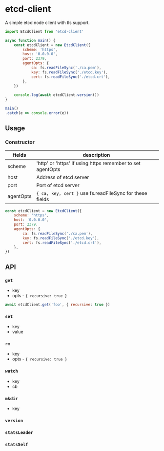 # etcd-client

A simple etcd node client with tls support.

```js
import EtcdClient from 'etcd-client'

async function main() {
	const etcdClient = new EtcdClient({
		scheme: 'https',
		host: '0.0.0.0',
		port: 2379,
		agentOpts: {
			ca: fs.readFileSync('./ca.pem'),
			key: fs.readFileSync('./etcd.key'),
			cert: fs.readFileSync('./etcd.crt'),
		},
	})
	
	console.log(await etcdClient.version())
}

main()
.catch(e => console.error(e))
```

## Usage

### Constructor

fields|description
---|---
scheme| 'http' or 'https' if using https remember to set agentOpts
host| Address of etcd server
port| Port of etcd server
agentOpts| `{ ca, key, cert }` use fs.readFileSync for these fields

```js
const etcdClient = new EtcdClient({
	scheme: 'https',
	host: '0.0.0.0',
	port: 2379,
	agentOpts: {
		ca: fs.readFileSync('./ca.pem'),
		key: fs.readFileSync('./etcd.key'),
		cert: fs.readFileSync('./etcd.crt'),
	},
})
```

## API

### `get`

- key
- opts - `{ recursive: true }`

```js
await etcdClient.get('foo', { recursive: true })
```

### `set`

- key
- value

### `rm`

- key
- opts - `{ recursive: true }`

### `watch`

- key
- cb

### `mkdir`

- key

### `version`

### `statsLeader`

### `statsSelf`